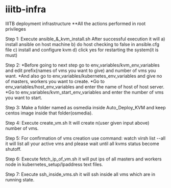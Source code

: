 # iiitb-infra
IIITB deployment infrastructure
**All the actions performed in root privileges

Step 1: Execute ansible_&_kvm_install.sh
        After successful execution it will
       a) install ansible on host machine
       b) do host checking to false in ansible.cfg file
       c) install and configure kvm
       d) click yes for restarting the system(it is must)
   
   
Step 2: *Before going to next step go to env_variables/kvm_env_variables and edit prefix(names of vms you want to give) and            number of vms you want.
        *And also go to env_variables/kubernetes_env_variables and give no of masters, workers you want to create.
        *Go to env_variables/host_env_variables and enter the name of host of host server.
        *Go to env_variables/kvm_start_env_variables and enter the number of vms you want to start.

Step 3: Make a folder named as osmedia inside Auto_Deploy_KVM and keep centos image inside that folder(osmedia).
   
 
Step 4: Execute create_vm.sh
        It will create n(user given input above) number of vms.
   
Step 5: For confirmation of vms creation use command: 
        watch virsh list --all
        it will list all your active vms and please wait until all kvms status become shutoff.
   
Step 6: Execute fetch_ip_of_vm.sh
        it will put ips of all masters and workers node in kubernetes_setup/Ipaddress text files.
 
Step 7: Execute ssh_inside_vms.sh
        it will ssh inside all vms which are in running state.





    
 
     
 
 
   
